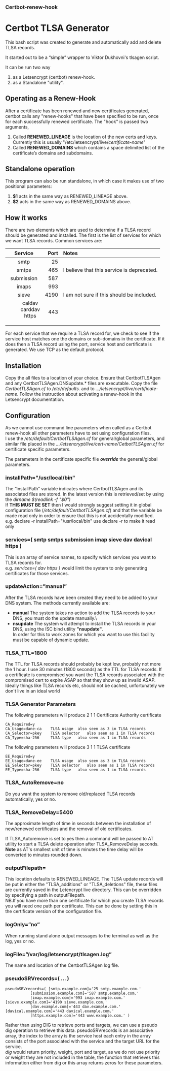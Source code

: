 ### Certbot-renew-hook

# Certbot TLSA Generator

This bash script was created to generate and automatically add and delete TLSA records.

It started out to be a “simple” wrapper to Viktor Dukhovni's tlsagen script.

It can be run two way
1) as a Letsencrypt (certbot) renew-hook.
2) as a Standalone "utility".

## Operating as a Renew-Hook

After a certificate has been renewed and new certificates generated, certbot calls any "renew-hooks" that have been specified to be run, once for each successfully renewed certificate. The "hook" is passed two arguments,
1. Called **RENEWED_LINEAGE** is the location of the new certs and keys. Currently this is usually "/etc/letsencrypt/live/*certificate-name*"
2. Called **RENEWED_DOMAINS** which contains a space delimited list of the certificate’s domains and subdomains.
## Standalone operation
This program can also be run standalone, in which case it makes use of two positional parameters:
1. **$1** acts in the same way as RENEWED_LINEAGE above.
2. **$2** acts in the same way as RENEWED_DOMAINS above.
## How it works

There are two elements which are used to determine if a TLSA record should be generated and installed.
The first is the list of services for which we want TLSA records.  Common services are:

|Service|Port|Notes|
|:---:|---:|:---|
|smtp|25||
|smtps|465|I believe that this service is deprecated.|
|submission|587 ||
|imaps|993 ||
|sieve|4190|I am not sure if this should be included. |
|<dl><dd>caldav</dd><dd>carddav</dd><dd>https</dd></dl>|443|

For each service that we require a TLSA record for, we check to see if the service host matches one the domains or sub-domains in the certificate. If it does then a TLSA record using the port, service host and certificate is generated. We use TCP as the default protocol.
## Installation
Copy the all files to a location of your choice. Ensure that CertbotTLSAgen and any CertbotTLSAgen.DNSupdate.\* files are executable.
Copy the file *CertbotTLSAgen.cf* to */etc/defaults.* and to *…/letsencrypt/live/certificate-name*.
Follow the instruction about activating a renew-hook in the Letsencrypt documentation.

## Configuration
As we cannot use command line parameters when called as a Certbot renew-hook all other parameters have to set using configuration files.\
I use the */etc/default/CertbotTLSAgen.cf* for general/global parameters, and similar file placed in the *…/letsencrypt/live/cert-name/CetbotTLSAgen.cf* for certificate specific parameters.

The parameters in the certificate specific file ***override*** the general/global parameters.

### installPath="/usr/local/bin"
The “installPath” variable indicates where CertbotTLSAgen and its associated files are stored.
In the latest version this is retrieved/set by using the *dirname $(readlink -f "$0")*\
If **THIS MUST BE SET** then I would strongly suggest setting it in global configuration file (*/etc/default/CertbotTLSAgen.cf*) and that the variable be made read only in order to ensure that this is not accidentally modified.\
e.g. declare -r installPath="/usr/local/bin" use declare -r to make it read only


### services=( smtp smtps submission imap sieve dav davical https )
This is an array of service names, to specify which services you want to TLSA records for.\
e.g. *services=( dav https )* would limit the system to only generating certificates for those services.

### updateAction=”manual”
After the TLSA records have been created they need to be added to your DNS system. The methods currently available are:
 - **manual** The system takes no action to add the TLSA records to your DNS, you must do the update manually.\
 - **nsupdate** The system will attempt to install the TLSA records in your DNS, using the ISC bind utility **"nsupdate"**.\
 In order for this to work zones for which you want to use this facility must be capable of dynamic update.
### TLSA_TTL=1800
The TTL for TLSA records should probably be kept low, probably not more the 1 hour. I use 30 minutes (1800 seconds) as the TTL for TLSA records.
If a certificate is compromised you want the TLSA records associated with the compromised cert to expire ASAP so that they show up as invalid ASAP.
Ideally things like TLSA records etc, should not be cached, unfortunately we don't live in an ideal world
### TLSA Generator Parameters
The following parameters will produce 2 1 1 Certificate Authority certificate
```
CA_Required=y
CA_Usage=dane-ca	TLSA usage	also seen as 3 in TLSA records
CA_Selector=pkey	TLSA selector	also seen as 1 in TLSA records
CA_Type=sha-256		TLSA type	also seen as 1 in TLSA records
```
The following parameters will produce 3 1 1 TLSA certificate
```
EE_Required=y
EE_Usage=dane-ee	TLSA usage	also seen as 3 in TLSA records
EE_Selector=pkey	TLSA selector	also seen as 1 in TLSA records
EE_Type=sha-256		TLSA type	also seen as 1 in TLSA records
```

### TLSA_AutoRemove=no
Do you want the system to remove old/replaced TLSA records automatically, yes or no. 

### TLSA_RemoveDelay=5400
The approximate length of time in seconds between the installation of new/renewed certificates and the removal of old certificates. 

If TLSA_Autoremove is set to yes then a command will be passed to AT utility to start a TLSA delete operation after TLSA\_RemoveDelay seconds.\
**Note** as AT's smallest unit of time is minutes the time delay will be converted to minutes rounded down.

### outputFilepath=
This location defaults to RENEWED_LINEAGE.
The TLSA update records will be put in either the "TLSA\_additions" or "TLSA\_deletions" file, these files are currently saved 
in the Letencrypt live directory. This can be overridden by specifying a path in outputFilepath.\
NB.If you have more than one certificate for which you create TLSA records you will need one path per certificate. 
This can be done by setting this in the certificate version of the configuration file.

### logOnly=”no”
When running stand alone output messages to the terminal as well as the log, yes or no.

### logFile=”/var/log/letsencrypt/tlsagen.log”
The name and location of the CertbotTLSAgen log file.

### pseudoSRVrecords=( ... )
```
pseudoSRVrecords=( [smtp.example.com]='25 smtp.example.com.' 
		   [submission.example.com]='587 smtp.example.com.' 
		   [imap.example.com]='993 imap.example.com.' [sieve.example.com]='4190 sieve.example.com.' 
		   [dav.example.com]='443 dav.example.com.' [davical.example.com]='443 davical.example.com.' 
		   [https.example.com]='443 www.example.com.' ) 
```
Rather than using DIG to retrieve ports and targets, we can use a pseudo dig operation to retrieve this data.
pseudoSRVrecords is an associative array, the index to the array is the service host each entry in the array consists of the port associated with the service and the target URL for the service.\
*dig* would return priority, weight, port and target, as we do not use priority or weight they are not included in the table, the function that retrieves this information either from dig or this array returns zeros for these parameters.

